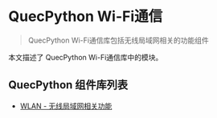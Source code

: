 # QuecPython Wi-Fi通信

> QuecPython Wi-Fi通信库包括无线局域网相关的功能组件

本文描述了 QuecPython Wi-Fi通信库中的模块。

## QuecPython 组件库列表

- [WLAN - 无线局域网相关功能](./WLAN.md)
